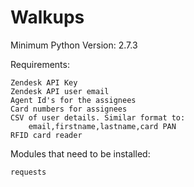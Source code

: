 # Walkups

Minimum Python Version: 2.7.3

Requirements:

    Zendesk API Key
    Zendesk API user email
    Agent Id's for the assignees
    Card numbers for assignees
    CSV of user details. Similar format to:
        email,firstname,lastname,card PAN
    RFID card reader
Modules that need to be installed:
    
    requests
